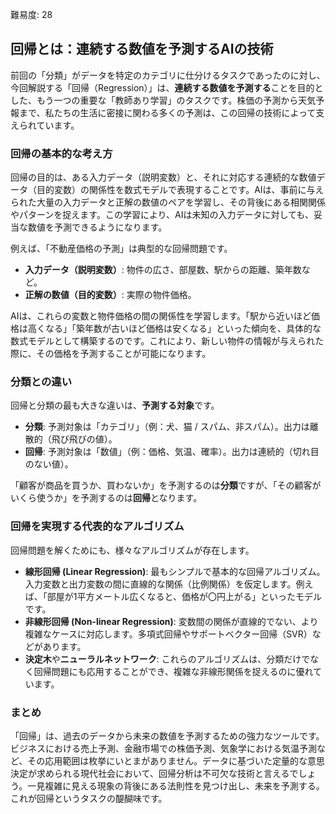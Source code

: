 難易度: 28

## 回帰とは：連続する数値を予測するAIの技術

前回の「分類」がデータを特定のカテゴリに仕分けるタスクであったのに対し、今回解説する「回帰（Regression）」は、**連続する数値を予測する**ことを目的とした、もう一つの重要な「教師あり学習」のタスクです。株価の予測から天気予報まで、私たちの生活に密接に関わる多くの予測は、この回帰の技術によって支えられています。

### 回帰の基本的な考え方

回帰の目的は、ある入力データ（説明変数）と、それに対応する連続的な数値データ（目的変数）の関係性を数式モデルで表現することです。AIは、事前に与えられた大量の入力データと正解の数値のペアを学習し、その背後にある相関関係やパターンを捉えます。この学習により、AIは未知の入力データに対しても、妥当な数値を予測できるようになります。

例えば、「不動産価格の予測」は典型的な回帰問題です。

-   **入力データ（説明変数）**: 物件の広さ、部屋数、駅からの距離、築年数など。
-   **正解の数値（目的変数）**: 実際の物件価格。

AIは、これらの変数と物件価格の間の関係性を学習します。「駅から近いほど価格は高くなる」「築年数が古いほど価格は安くなる」といった傾向を、具体的な数式モデルとして構築するのです。これにより、新しい物件の情報が与えられた際に、その価格を予測することが可能になります。

### 分類との違い

回帰と分類の最も大きな違いは、**予測する対象**です。

-   **分類**: 予測対象は「カテゴリ」（例：犬、猫 / スパム、非スパム）。出力は離散的（飛び飛びの値）。
-   **回帰**: 予測対象は「数値」（例：価格、気温、確率）。出力は連続的（切れ目のない値）。

「顧客が商品を買うか、買わないか」を予測するのは**分類**ですが、「その顧客がいくら使うか」を予測するのは**回帰**となります。

### 回帰を実現する代表的なアルゴリズム

回帰問題を解くためにも、様々なアルゴリズムが存在します。

-   **線形回帰 (Linear Regression)**: 最もシンプルで基本的な回帰アルゴリズム。入力変数と出力変数の間に直線的な関係（比例関係）を仮定します。例えば、「部屋が1平方メートル広くなると、価格が〇円上がる」といったモデルです。
-   **非線形回帰 (Non-linear Regression)**: 変数間の関係が直線的でない、より複雑なケースに対応します。多項式回帰やサポートベクター回帰（SVR）などがあります。
-   **決定木**や**ニューラルネットワーク**: これらのアルゴリズムは、分類だけでなく回帰問題にも応用することができ、複雑な非線形関係を捉えるのに優れています。

### まとめ

「回帰」は、過去のデータから未来の数値を予測するための強力なツールです。ビジネスにおける売上予測、金融市場での株価予測、気象学における気温予測など、その応用範囲は枚挙にいとまがありません。データに基づいた定量的な意思決定が求められる現代社会において、回帰分析は不可欠な技術と言えるでしょう。一見複雑に見える現象の背後にある法則性を見つけ出し、未来を予測する。これが回帰というタスクの醍醐味です。
